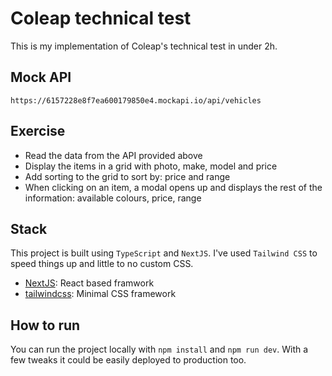 # Coleap technical test
This is my implementation of Coleap's technical test in under 2h.

## Mock API
```
https://6157228e8f7ea600179850e4.mockapi.io/api/vehicles
```

## Exercise
- Read the data from the API provided above
- Display the items in a grid with photo, make, model and price
- Add sorting to the grid to sort by: price and range
- When clicking on an item, a modal opens up and displays the rest of the information: available colours, price, range

## Stack

This project is built using `TypeScript` and `NextJS`. I've used `Tailwind CSS` to speed things up and little to no custom CSS.

- [NextJS](https://nextjs.org/docs): React based framwork
- [tailwindcss](https://tailwindcss.com/docs): Minimal CSS framework

## How to run
You can run the project locally with `npm install` and `npm run dev`. With a few tweaks it could be easily deployed to production too.
